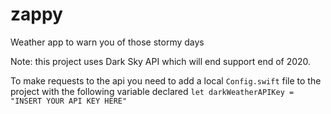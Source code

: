 # zappy
Weather app to warn you of those stormy days

Note: this project uses Dark Sky API which will end support  end of 2020. 

To make requests to the api you need to add a local `Config.swift` file to the project with the following variable declared
`let darkWeatherAPIKey = "INSERT YOUR API KEY HERE"`

